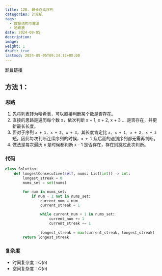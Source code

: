 ```yaml
---
title: 128. 最长连续序列
categories: 计算机
tags:
  - 数据结构与算法
  - 哈希表
date: 2024-09-05
description: 
image: 
weight: 1
draft: true
lastmod: 2024-09-05T09:34:12+08:00
---
```

[题目链接](https://leetcode.cn/problems/longest-consecutive-sequence/description/?envType=study-plan-v2&envId=top-100-liked)

## 方法 1：

### 思路

1. 先将列表转为哈希表，可以直接判断某个数是否存在。
2. 直接的思路是遍历每个数 x，依次判断 x + 1, x + 2, x + 3 ... 是否存在，并更新最长长度。
3. 但对于序列 `x + 1, x + 2, x + 3`，其长度肯定比 `x, x + 1, x + 2, x + 3` 短。因此每次判断连续序列的时候，`x + 1` 及后面的遇到序列都无需再判断。
4. 做法是每次遍历 x 是时候都判断 x - 1 是否存在，存在则跳过此次判断。

### 代码

```python
class Solution:
    def longestConsecutive(self, nums: List[int]) -> int:
        longest_streak = 0
        nums_set = set(nums)

        for num in nums_set:
            if num - 1 not in nums_set:
                current_num = num
                current_streak = 1

                while current_num + 1 in nums_set:
                    current_num += 1
                    current_streak += 1
                
                longest_streak = max(current_streak, longest_streak)
        return longest_streak
```

### 复杂度
- 时间复杂度：$O(n)$
- 空间复杂度：$O(n)$


